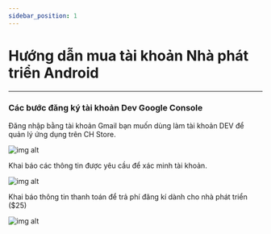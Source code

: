 ```yaml
---
sidebar_position: 1
---
```


# Hướng dẫn mua tài khoản Nhà phát triển Android
---
### Các bước đăng ký tài khoản Dev Google Console ### 

Đăng nhập bằng tài khoản Gmail bạn muốn dùng làm tài khoản DEV để quản lý ứng dụng trên CH Store.

![img alt](/img/publish-app/Android/declare-android-01.jpg)

Khai báo các thông tin được yêu cầu để xác minh tài khoản.

![img alt](/img/publish-app/Android/declare-android-02.jpg)

Khai báo thông tin thanh toán để trả phí đăng kí dành cho nhà phát triển ($25)

![img alt](/img/publish-app/Android/declare-android-03.jpg)
